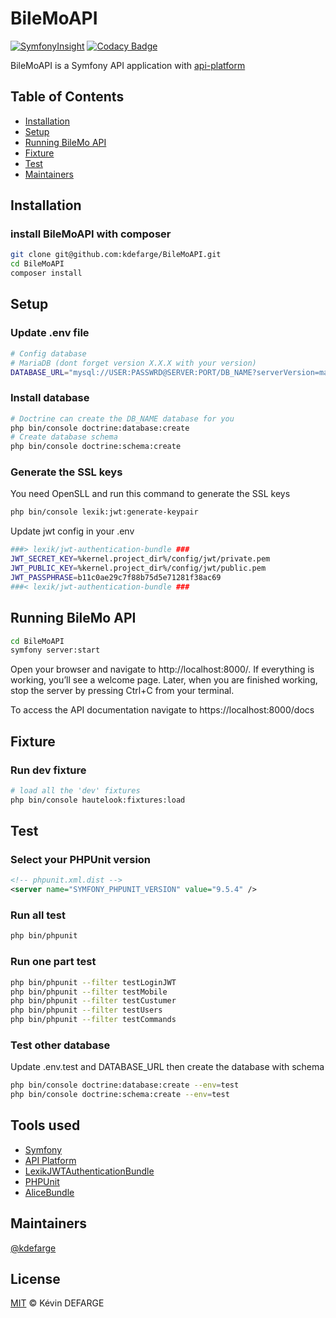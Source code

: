 # BileMoAPI

[![SymfonyInsight](https://insight.symfony.com/projects/5237d936-c1e7-4301-ab67-c3e090224d7b/mini.svg)](https://insight.symfony.com/projects/5237d936-c1e7-4301-ab67-c3e090224d7b)
[![Codacy Badge](https://app.codacy.com/project/badge/Grade/93ef707ab6624d9d8375efae5337d570)](https://www.codacy.com/gh/kdefarge/BileMoAPI/dashboard?utm_source=github.com&amp;utm_medium=referral&amp;utm_content=kdefarge/BileMoAPI&amp;utm_campaign=Badge_Grade)

BileMoAPI is a Symfony API application with [api-platform](https://github.com/api-platform/api-platform)

## Table of Contents

-   [Installation](#Installation)
-   [Setup](#Setup)
-   [Running BileMo API](#Running-BileMo-API)
-   [Fixture](#Fixture)
-   [Test](#Test)
-   [Maintainers](#Maintainers)

## Installation

### install BileMoAPI with composer

```bash
git clone git@github.com:kdefarge/BileMoAPI.git
cd BileMoAPI
composer install
```

## Setup

### Update .env file

```bash
# Config database
# MariaDB (dont forget version X.X.X with your version)
DATABASE_URL="mysql://USER:PASSWRD@SERVER:PORT/DB_NAME?serverVersion=mariadb-X.X.X"
```

### Install database

```bash
# Doctrine can create the DB_NAME database for you
php bin/console doctrine:database:create
# Create database schema
php bin/console doctrine:schema:create
```

### Generate the SSL keys

You need OpenSLL and run this command to generate the SSL keys

```bash
php bin/console lexik:jwt:generate-keypair
```

Update jwt config in your .env

```bash
###> lexik/jwt-authentication-bundle ###
JWT_SECRET_KEY=%kernel.project_dir%/config/jwt/private.pem
JWT_PUBLIC_KEY=%kernel.project_dir%/config/jwt/public.pem
JWT_PASSPHRASE=b11c0ae29c7f88b75d5e71281f38ac69
###< lexik/jwt-authentication-bundle ###
```

## Running BileMo API

```bash
cd BileMoAPI
symfony server:start
```

Open your browser and navigate to http://localhost:8000/. If everything is working, you’ll see a welcome page. Later, when you are finished working, stop the server by pressing Ctrl+C from your terminal.

To access the API documentation navigate to https://localhost:8000/docs

## Fixture

### Run dev fixture

```bash
# load all the 'dev' fixtures
php bin/console hautelook:fixtures:load
```

## Test

### Select your PHPUnit version

```xml
<!-- phpunit.xml.dist -->
<server name="SYMFONY_PHPUNIT_VERSION" value="9.5.4" />
```

### Run all test

```bash
php bin/phpunit
```

### Run one part test

```bash
php bin/phpunit --filter testLoginJWT
php bin/phpunit --filter testMobile
php bin/phpunit --filter testCustumer
php bin/phpunit --filter testUsers
php bin/phpunit --filter testCommands
```

### Test other database

Update .env.test and DATABASE_URL then create the database with schema

```bash
php bin/console doctrine:database:create --env=test
php bin/console doctrine:schema:create --env=test
```

## Tools used

-   [Symfony](https://github.com/symfony/symfony)
-   [API Platform](https://github.com/api-platform/api-platform)
-   [LexikJWTAuthenticationBundle](https://github.com/lexik/LexikJWTAuthenticationBundle)
-   [PHPUnit](https://github.com/sebastianbergmann/phpunit)
-   [AliceBundle](https://github.com/hautelook/AliceBundle)

## Maintainers

[@kdefarge](https://github.com/kdefarge)

## License

[MIT](https://github.com/kdefarge/BileMoAPI/blob/master/LICENSE.md) © Kévin DEFARGE
